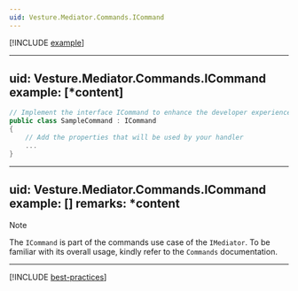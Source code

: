 ```yaml
---
uid: Vesture.Mediator.Commands.ICommand
---
```


[!INCLUDE [example](../Fragments/marker-devx-tip.md)]

---
uid: Vesture.Mediator.Commands.ICommand
example: [*content]
---

```csharp
// Implement the interface ICommand to enhance the developer experience
public class SampleCommand : ICommand
{
	// Add the properties that will be used by your handler
	...
}
```

---
uid: Vesture.Mediator.Commands.ICommand
example: []
remarks: *content
---

> [!NOTE]
> The `ICommand` is part of the commands use case of the `IMediator`.
To be familiar with its overall usage, kindly refer to 
the `Commands` documentation.

***

[!INCLUDE [best-practices](../Fragments/command-best-practices.md)]
